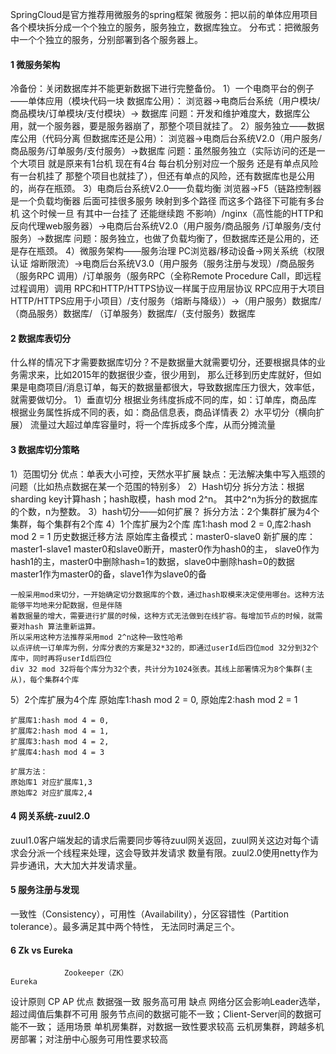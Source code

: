 SpringCloud是官方推荐用微服务的spring框架
微服务：把以前的单体应用项目各个模块拆分成一个个独立的服务，服务独立，数据库独立。
分布式：把微服务中一个个独立的服务，分别部署到各个服务器上。
#### 1 微服务架构
   冷备份：关闭数据库并不能更新数据下进行完整备份。
  1）一个电商平台的例子——单体应用（模块代码一块 数据库公用）：
    浏览器->电商后台系统（用户模块/商品模块/订单模块/支付模块）-> 数据库
    问题：开发和维护难度大，数据库公用，就一个服务器，要是服务器崩了，那整个项目就挂了。
  2）服务独立——数据库公用（代码分离 但数据库还是公用）：
    浏览器->电商后台系统V2.0（用户服务/商品服务/订单服务/支付服务）->数据库
    问题：虽然服务独立（实际访问的还是一个大项目 就是原来有1台机 现在有4台 每台机分别对应一个服务 还是有单点风险 
    有一台机挂了 那整个项目也就挂了），但还有单点的风险，还有数据库也是公用的，尚存在瓶颈。 
  3）电商后台系统V2.0——负载均衡
    浏览器->F5（链路控制器 是一个负载均衡器 后面可挂很多服务 映射到多个路径 而这多个路径下可能有多台机 这个时候一旦
    有其中一台挂了 还能继续跑 不影响）/nginx（高性能的HTTP和反向代理web服务器）->电商后台系统V2.0（用户服务/商品服务
    /订单服务/支付服务）->数据库 
    问题：服务独立，也做了负载均衡了，但数据库还是公用的，还是存在瓶颈。
  4）微服务架构——服务治理
    PC浏览器/移动设备->网关系统（权限认证 熔断限流）->电商后台系统V3.0（用户服务（服务注册与发现）/商品服务（服务RPC
    调用）/订单服务（服务RPC（全称Remote Procedure Call，即远程过程调用）调用 RPC和HTTP/HTTPS协议一样属于应用层协议
    RPC应用于大项目 HTTP/HTTPS应用于小项目）/支付服务（熔断与降级））->（用户服务）数据库/（商品服务）数据库/
    （订单服务）数据库/（支付服务）数据库
#### 2 数据库表切分
  什么样的情况下才需要数据库切分？不是数据量大就需要切分，还要根据具体的业务需求来，比如2015年的数据很少查，很少用到，
  那么迁移到历史库就好，但如果是电商项目/消息订单，每天的数据量都很大，导致数据库压力很大，效率低，就需要做切分。
  1）垂直切分
    根据业务纬度拆成不同的库，如：订单库，商品库
    根据业务属性拆成不同的表，如：商品信息表，商品详情表
  2）水平切分（横向扩展）
    流量过大超过单库容量时，将一个库拆成多个库，从而分摊流量
#### 3 数据库切分策略
  1）范围切分
    优点：单表大小可控，天然水平扩展
    缺点：无法解决集中写入瓶颈的问题（比如热点数据在某一个范围的特别多）
  2）Hash切分
    拆分方法：根据sharding key计算hash；hash取模，hash mod 2^n。
    其中2^n为拆分的数据库的个数，n为整数。 
  3）hash切分——如何扩展？
    拆分方法：2个集群扩展为4个集群，每个集群有2个库
  4）1个库扩展为2个库
    库1:hash mod 2 = 0,库2:hash mod 2 = 1
    历史数据迁移方法
    原始库主备模式：master0-slave0
    新扩展的库：master1-slave1
    master0和slave0断开，master0作为hash0的主，
    slave0作为hash1的主，master0中删除hash=1的数据，slave0中删除hash=0的数据
    master1作为master0的备，slave1作为slave0的备
    
    一般采用mod来切分，一开始确定切分数据库的个数，通过hash取模来决定使用哪台。这种方法能够平均地来分配数据，但是伴随
    着数据量的增大，需要进行扩展的时候，这种方式无法做到在线扩容。每增加节点的时候，就需要对hash 算法重新运算。
    所以采用这种方法推荐采用mod 2^n这种一致性哈希
    以点评统一订单库为例，分库分表的方案是32*32的，即通过userId后四位mod 32分到32个库中，同时再将userId后四位
    div 32 mod 32将每个库分为32个表，共计分为1024张表。其线上部署情况为8个集群(主从)，每个集群4个库
  5）2个库扩展为4个库
    原始库1:hash mod 2 = 0,
    原始库2:hash mod 2 = 1
    
    扩展库1:hash mod 4 = 0,
    扩展库2:hash mod 4 = 1,
    扩展库3:hash mod 4 = 2,
    扩展库4:hash mod 4 = 3
    
    扩展方法：
    原始库1 对应扩展库1,3
    原始库2 对应扩展库2,4   
#### 4 网关系统-zuul2.0
  zuul1.0客户端发起的请求后需要同步等待zuul网关返回，zuul网关这边对每个请求会分派一个线程来处理，这会导致并发请求
  数量有限。zuul2.0使用netty作为异步通讯，大大加大并发请求量。
#### 5 服务注册与发现
  一致性（Consistency），可用性（Availability），分区容错性（Partition tolerance）。最多满足其中两个特性，
  无法同时满足三个。
#### 6 Zk vs Eureka
                Zookeeper（ZK）                                       Eureka
  设计原则          CP                                                  AP
  优点            数据强一致                                           服务高可用
  缺点            网络分区会影响Leader选举，超过阈值后集群不可用      服务节点间的数据可能不一致；Client-Server间的数据可能不一致；
  适用场景        单机房集群，对数据一致性要求较高                   云机房集群，跨越多机房部署；对注册中心服务可用性要求较高                    